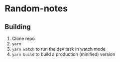 # Random-notes

## Building

1.  Clone repo
2.  `yarn`
3.  `yarn watch`  to run the dev task in watch mode
4.  `yarn build` to build a production (minified) version
